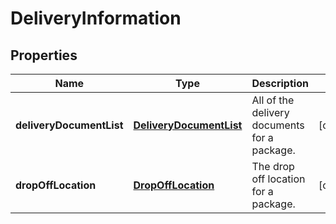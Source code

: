 
# DeliveryInformation

## Properties
Name | Type | Description | Notes
------------ | ------------- | ------------- | -------------
**deliveryDocumentList** | [**DeliveryDocumentList**](DeliveryDocumentList.md) | All of the delivery documents for a package. |  [optional]
**dropOffLocation** | [**DropOffLocation**](DropOffLocation.md) | The drop off location for a package. |  [optional]



